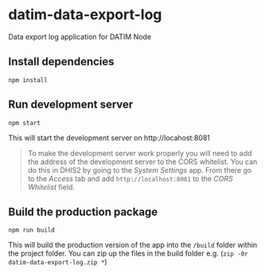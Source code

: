 # datim-data-export-log
Data export log application for DATIM Node

## Install dependencies
```
npm install
```

## Run development server
```
npm start
```
This will start the development server on http://locahost:8081

> To make the development server work properly you will need to add the address of the development server to the CORS whitelist. You can do this in DHIS2 by going to the _System Settings_ app. From there go to the _Access_ tab and add `http://localhost:8081` to the _CORS Whitelist_ field.

## Build the production package
```
npm run build
```
This will build the production version of the app into the `/build` folder within the project folder.
You can zip up the files in the build folder e.g. (`zip -0r datim-data-export-log.zip *`)
